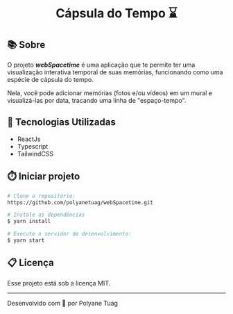<h1 align="center">Cápsula do Tempo ⌛</h1>

## 📚 Sobre
O projeto ***webSpacetime*** é uma aplicação que te permite ter uma visualização interativa temporal de suas memórias, funcionando como uma espécie de cápsula do tempo.

Nela, você pode adicionar memórias (fotos e/ou vídeos) em um mural e visualizá-las por data, tracando uma linha de "espaço-tempo".


## 🚀 Tecnologias Utilizadas
- ReactJs
- Typescript
- TailwindCSS
  

## ⏱️ Iniciar projeto

```bash
# Clone o repositório:
https://github.com/polyanetuag/webSpacetime.git

# Instale as dependências
$ yarn install

# Execute o servidor de desenvolvimento:
$ yarn start

```

## 📋 Licença
Esse projeto está sob a licença MIT. 

---

Desenvolvido com 💜 por Polyane Tuag


